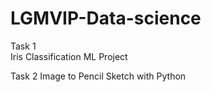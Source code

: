 # LGMVIP-Data-science


Task 1  
Iris Classification ML Project


Task 2
Image to Pencil Sketch with Python
